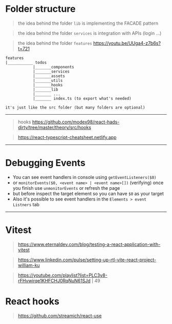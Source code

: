 # Folder structure

> the idea behind the folder `lib` is implementing the FACADE pattern

> the idea behind the folder `services` is integration with APIs (login ...)

> the idea behind the folder `features` https://youtu.be/UUga4-z7b6s?t=721

```
features
|___________ todos
            |_______components
            |_______services
            |_______assets
            |_______utils
            |_______hooks
            |_______lib
            |_______ ...
            |_______ index.ts (to export what's needed)

it's just like the src folder (but many folders are optional)
```

---

> hooks https://github.com/modex98/react-hads-dirty/tree/master/theory/src/hooks

> https://react-typescript-cheatsheet.netlify.app

---

# Debugging Events

-   You can see event handlers in console using `getEventListeners($0)`
-   or `monitorEvents($0, <event name> | <event name>[])` (verifying) once you finish use `unmonitorEvents` or refresh the page
-   but before inspect the target element so you can have `$0` as your target
-   Also it's possible to see event handlers in the `Elements > event Listners` tab

---

# Vitest

> https://www.eternaldev.com/blog/testing-a-react-application-with-vitest

> https://www.linkedin.com/pulse/setting-up-rtl-vite-react-project-william-ku

> https://youtube.com/playlist?list=PLC3y8-rFHvwirqe1KHFCHJ0RqNuN61SJd | 49

# React hooks

> https://github.com/streamich/react-use

